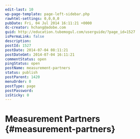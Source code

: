 ```yaml
---
edit-last: 10
wp-page-template: page-left-sidebar.php
rawhtml-settings: 0,0,0,0
pubDate: Fri, 04 Jul 2014 16:11:21 +0000
dc-creator: hchang@adobe.com
guid: http://education.tubemogul.com/userguide/?page_id=1527
isPermaLink: false
description: 
postId: 1527
postDate: 2014-07-04 08:11:21
postDateGmt: 2014-07-04 16:11:21
commentStatus: open
pingStatus: open
postName: measurement-partners
status: publish
postParent: 1420
menuOrder: 0
postType: page
postPassword: 
isSticky: 0
---
```


# Measurement Partners {#measurement-partners}

